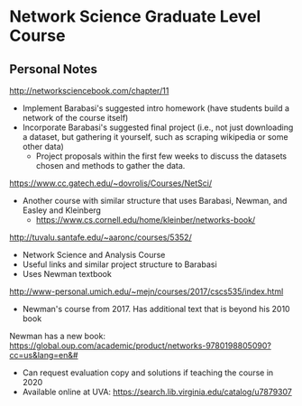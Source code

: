 # Network Science Graduate Level Course

## Personal Notes

http://networksciencebook.com/chapter/11
- Implement Barabasi's suggested intro homework (have students build a network of the course itself)
- Incorporate Barabasi's suggested final project (i.e., not just downloading a dataset, but gathering it yourself, such as scraping wikipedia or some other data)
    - Project proposals within the first few weeks to discuss the datasets chosen and methods to gather the data.

https://www.cc.gatech.edu/~dovrolis/Courses/NetSci/
- Another course with similar structure that uses Barabasi, Newman, and Easley and Kleinberg
    - https://www.cs.cornell.edu/home/kleinber/networks-book/

http://tuvalu.santafe.edu/~aaronc/courses/5352/
- Network Science and Analysis Course
- Useful links and similar project structure to Barabasi
- Uses Newman textbook

http://www-personal.umich.edu/~mejn/courses/2017/cscs535/index.html
- Newman's course from 2017.  Has additional text that is beyond his 2010 book

Newman has a new book: https://global.oup.com/academic/product/networks-9780198805090?cc=us&lang=en&#
- Can request evaluation copy and solutions if teaching the course in 2020
- Available online at UVA: https://search.lib.virginia.edu/catalog/u7879307

